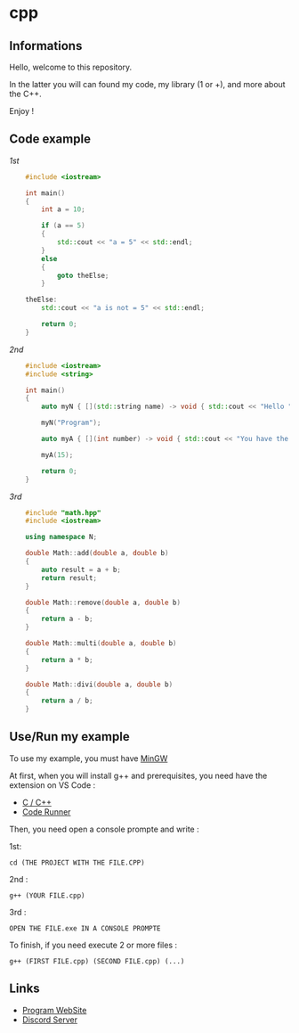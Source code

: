 # cpp

## Informations

Hello, welcome to this repository.

In the latter you will can found my code, my library (1 or +), and more about the C++.

Enjoy !


## Code example

_1st_

```cpp
    #include <iostream>

    int main()
    {
        int a = 10;

        if (a == 5)
        {
            std::cout << "a = 5" << std::endl;
        }
        else
        {
            goto theElse;
        }

    theElse:
        std::cout << "a is not = 5" << std::endl;

        return 0;
    }
```

_2nd_

```cpp
    #include <iostream>
    #include <string>

    int main()
    {
        auto myN { [](std::string name) -> void { std::cout << "Hello " << name << std::endl; } };

        myN("Program");

        auto myA { [](int number) -> void { std::cout << "You have the number " << number << std::endl; } };

        myA(15);

        return 0;
    }
```

_3rd_

```cpp
    #include "math.hpp"
    #include <iostream>

    using namespace N;

    double Math::add(double a, double b)
    {
        auto result = a + b;
        return result;
    }

    double Math::remove(double a, double b)
    {
        return a - b;
    }

    double Math::multi(double a, double b)
    {
        return a * b;
    }

    double Math::divi(double a, double b)
    {
        return a / b;
    }
```

## Use/Run my example

To use my example, you must have [MinGW](https://sourceforge.net/projects/mingw/files/latest/download)

At first, when you will install g++ and prerequisites, you need have the extension on VS Code : 
- [C / C++](https://marketplace.visualstudio.com/items?itemName=ms-vscode.cpptools) 
- [Code Runner](https://marketplace.visualstudio.com/items?itemName=formulahendry.code-runner)

Then, you need open a console prompte and write : 

1st:

    cd (THE PROJECT WITH THE FILE.CPP)

2nd : 

    g++ (YOUR FILE.cpp)

3rd : 

    OPEN THE FILE.exe IN A CONSOLE PROMPTE


To finish, if you need execute 2 or more files : 

    g++ (FIRST FILE.cpp) (SECOND FILE.cpp) (...)


## Links

- [Program WebSite](https://program132.github.io/)
- [Discord Server](https://discord.com/invite/dkkPWZmS92)